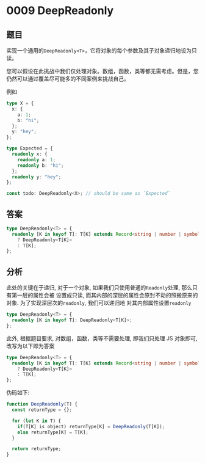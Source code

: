 # 0009 DeepReadonly

## 题目

实现一个通用的`DeepReadonly<T>`，它将对象的每个参数及其子对象递归地设为只读。

您可以假设在此挑战中我们仅处理对象。数组，函数，类等都无需考虑。但是，您仍然可以通过覆盖尽可能多的不同案例来挑战自己。

例如

```ts
type X = {
  x: {
    a: 1;
    b: "hi";
  };
  y: "hey";
};

type Expected = {
  readonly x: {
    readonly a: 1;
    readonly b: "hi";
  };
  readonly y: "hey";
};

const todo: DeepReadonly<X>; // should be same as `Expected`
```

## 答案

```ts
type DeepReadonly<T> = {
  readonly [K in keyof T]: T[K] extends Record<string | number | symbol, any>
    ? DeepReadonly<T[K]>
    : T[K];
};
```

## 分析

此处的关键在于递归, 对于一个对象, 如果我们只使用普通的`Readonly`处理, 那么只有第一层的属性会被
设置成只读, 而其内部的深层的属性会原封不动的照搬原来的对象. 为了实现深层次的`readonly`, 我们可以递归地
对其内部属性设置`readonly`

```ts
type DeepReadonly<T> = {
  readonly [K in keyof T]: DeepReadonly<T[K]>;
};
```

此外, 根据题目要求, 对数组，函数，类等不需要处理, 即我们只处理 JS 对象即可, 改写为以下即为答案

```ts
type DeepReadonly<T> = {
  readonly [K in keyof T]: T[K] extends Record<string | number | symbol, any>
    ? DeepReadonly<T[K]>
    : T[K];
};
```

伪码如下:

```js
function DeepReadonly(T) {
  const returnType = {};

  for (let K in T) {
    if(T[K] is object) returnType[K] = DeepReadonly(T[K]);
    else returnType[K] = T[K];
  }

  return returnType;
}
```
